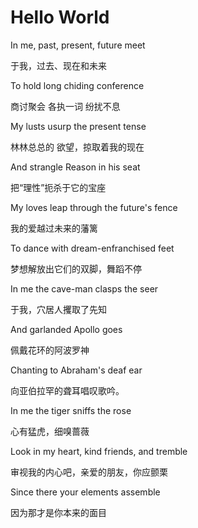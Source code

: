 # Hello World

In me, past, present, future meet

于我，过去、现在和未来

To hold long chiding conference

商讨聚会 各执一词 纷扰不息

My lusts usurp the present tense 

林林总总的 欲望，掠取着我的现在

And strangle Reason in his seat

把“理性”扼杀于它的宝座

My loves leap through the future's fence 

我的爱越过未来的藩篱

To dance with dream-enfranchised feet

梦想解放出它们的双脚，舞蹈不停

In me the cave-man clasps the seer

于我，穴居人攫取了先知

And garlanded Apollo goes 

佩戴花环的阿波罗神

Chanting to Abraham's deaf ear

向亚伯拉罕的聋耳唱叹歌吟。

In me the tiger sniffs the rose

心有猛虎，细嗅蔷薇

Look in my heart, kind friends, and tremble

审视我的内心吧，亲爱的朋友，你应颤栗

Since there your elements assemble

因为那才是你本来的面目
